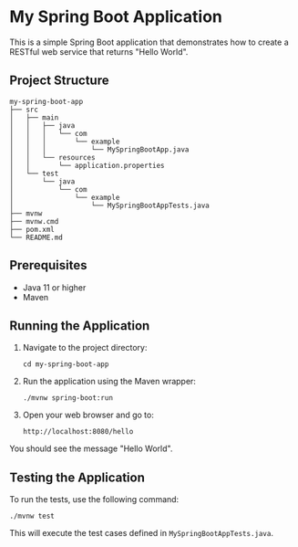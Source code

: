 # My Spring Boot Application

This is a simple Spring Boot application that demonstrates how to create a RESTful web service that returns "Hello World".

## Project Structure

```
my-spring-boot-app
├── src
│   ├── main
│   │   ├── java
│   │   │   └── com
│   │   │       └── example
│   │   │           └── MySpringBootApp.java
│   │   └── resources
│   │       └── application.properties
│   └── test
│       └── java
│           └── com
│               └── example
│                   └── MySpringBootAppTests.java
├── mvnw
├── mvnw.cmd
├── pom.xml
└── README.md
```

## Prerequisites

- Java 11 or higher
- Maven

## Running the Application

1. Navigate to the project directory:
   ```
   cd my-spring-boot-app
   ```

2. Run the application using the Maven wrapper:
   ```
   ./mvnw spring-boot:run
   ```

3. Open your web browser and go to:
   ```
   http://localhost:8080/hello
   ```

You should see the message "Hello World".

## Testing the Application

To run the tests, use the following command:
```
./mvnw test
```

This will execute the test cases defined in `MySpringBootAppTests.java`.